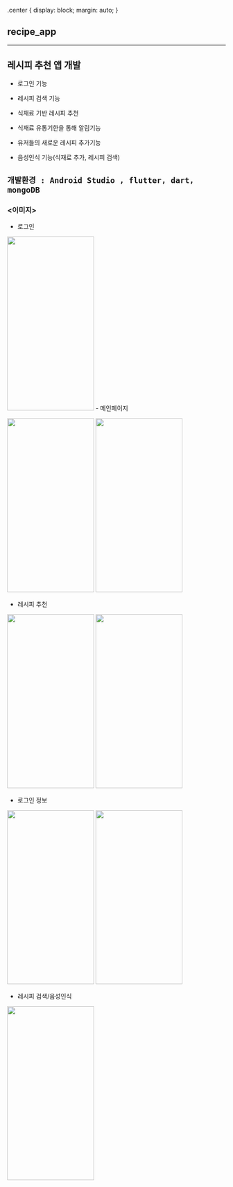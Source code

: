 .center {
  display: block;
  margin: auto;
}
## recipe_app
---

## 레시피 추천 앱 개발 

- 로그인 기능 

- 레시피 검색 기능 

- 식재료 기반 레시피 추천 

- 식재료 유통기한을 통해 알림기능 

- 유저들의 새로운 레시피 추가기능 

- 음성인식 기능(식재료 추가, 레시피 검색)

 `개발환경 : Android Studio , flutter, dart, mongoDB`
---
### <이미지> 

- 로그인

<img src = "https://user-images.githubusercontent.com/65913073/101260827-eeadc900-3775-11eb-8103-bdc381790f06.png" width ="200" height="400">
- 메인페이지

<img src = "https://user-images.githubusercontent.com/65913073/101260828-f2d9e680-3775-11eb-94c2-9d31e8c9400c.png" width ="200" height="400"> <img src = "https://user-images.githubusercontent.com/65913073/101260836-ff5e3f00-3775-11eb-93ff-d46b10b445dd.png" width ="200" height="400">
- 레시피 추천 

<img src = "https://user-images.githubusercontent.com/65913073/101260842-06854d00-3776-11eb-89b8-6cefdecd9bd8.png" width ="200" height="400"> <img src = "https://user-images.githubusercontent.com/65913073/101260844-0a18d400-3776-11eb-8141-49cda1354d8b.png" width ="200" height="400">

- 로그인 정보 

<img src = "https://user-images.githubusercontent.com/65913073/101260851-1ac94a00-3776-11eb-972c-0e4639574055.png" width ="200" height="400"> <img src = "https://user-images.githubusercontent.com/65913073/101260846-0f761e80-3776-11eb-9212-8cb05cf54259.png" width ="200" height="400">

- 레시피 검색/음성인식 

<img src = "https://user-images.githubusercontent.com/65913073/101260849-156bff80-3776-11eb-9363-7383c914ec3d.png" width ="200" height="400">
